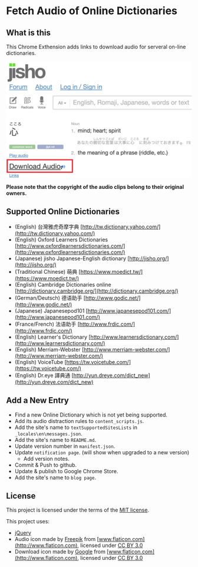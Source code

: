# Fetch Audio of Online Dictionaries

## What is this

This Chrome Exthension adds links to download audio for serveral on-line dictionaries.

![](demo/jisho.jpg)

**Please note that the copyright of the audio clips belong to their original owners.**


## Supported Online Dictionaries

- (English) 台灣雅虎奇摩字典 [http://tw.dictionary.yahoo.com/](http://tw.dictionary.yahoo.com/)
- (English) Oxford Learners Dictionaries [http://www.oxfordlearnersdictionaries.com/](http://www.oxfordlearnersdictionaries.com/)
- (Japanese) jisho Japanese-English dictionary [http://jisho.org/](http://jisho.org/)
- (Traditional Chinese) 萌典 [https://www.moedict.tw/](https://www.moedict.tw/)
- (English) Cambridge Dictionaries online [http://dictionary.cambridge.org/](http://dictionary.cambridge.org/)
- (German/Deutsch) 德语助手 [http://www.godic.net/](http://www.godic.net/)
- (Japanese) Japanesepod101 [http://www.japanesepod101.com/](http://www.japanesepod101.com/)
- (France/French) 法语助手 [http://www.frdic.com/](http://www.frdic.com/)
- (English) Learner's Dictionary [http://www.learnersdictionary.com/](http://www.learnersdictionary.com/)
- (English) Merriam-Webster [http://www.merriam-webster.com/](http://www.merriam-webster.com/)
- (English) VoiceTube [https://tw.voicetube.com/](https://tw.voicetube.com/)
- (English) Dr.eye 譯典通 [http://yun.dreye.com/dict_new](http://yun.dreye.com/dict_new)

## Add a New Entry

- Find a new Online Dictionary which is not yet being supported.
- Add its audio distraction rules to `content_scripts.js`.
- Add the site's name to `textSupportedSitesLists` in `_locales\en\messages.json`.
- Add the site's name to `README.md`.
- Update version number in `manifest.json`.
- Update `notification page`. (will show when upgraded to a new version)
  - Add version notes.
- Commit & Push to github.
- Update & publish to Google Chrome Store.
- Add the site's name to `blog page`.


## License

This project is licensed under the terms of the [MIT license](http://opensource.org/licenses/MIT).

This project uses:

- [jQuery](https://jquery.com/)
- Audio icon made by [Freepik](http://www.freepik.com) from [www.flaticon.com](http://www.flaticon.com), licensed under [CC BY 3.0](http://creativecommons.org/licenses/by/3.0/)
- Download icon made by [Google](http://www.google.com) from [www.flaticon.com](http://www.flaticon.com), licensed under [CC BY 3.0](http://creativecommons.org/licenses/by/3.0/)

